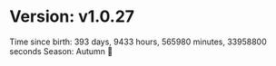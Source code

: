 # Version: v1.0.27
Time since birth: 393 days, 9433 hours, 565980 minutes, 33958800 seconds
Season: Autumn 🍁
